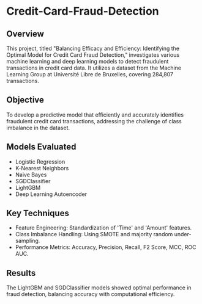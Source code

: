# Credit-Card-Fraud-Detection

## Overview
This project, titled "Balancing Efficacy and Efficiency: Identifying the Optimal Model for Credit Card Fraud Detection," investigates various machine learning and deep learning models to detect fraudulent transactions in credit card data. It utilizes a dataset from the Machine Learning Group at Université Libre de Bruxelles, covering 284,807 transactions.

## Objective
To develop a predictive model that efficiently and accurately identifies fraudulent credit card transactions, addressing the challenge of class imbalance in the dataset.

## Models Evaluated
- Logistic Regression
- K-Nearest Neighbors
- Naive Bayes
- SGDClassifier
- LightGBM
- Deep Learning Autoencoder

## Key Techniques
- Feature Engineering: Standardization of 'Time' and 'Amount' features.
- Class Imbalance Handling: Using SMOTE and majority random under-sampling.
- Performance Metrics: Accuracy, Precision, Recall, F2 Score, MCC, ROC AUC.

## Results
The LightGBM and SGDClassifier models showed optimal performance in fraud detection, balancing accuracy with computational efficiency.
